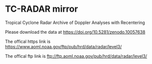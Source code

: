 # TC-RADAR mirror
Tropical Cyclone Radar Archive of Doppler Analyses with Recentering


Please download the data at https://doi.org/10.5281/zenodo.10057638


The offical https link is https://www.aoml.noaa.gov/ftp/pub/hrd/data/radar/level3/


The offical ftp   link is ftp://ftp.aoml.noaa.gov/pub/hrd/data/radar/level3/
